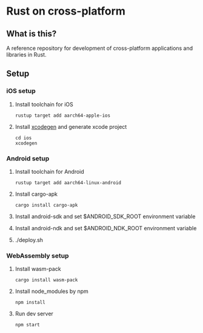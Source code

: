 # Rust on cross-platform
## What is this?
A reference repository for development of cross-platform applications and libraries in Rust.

## Setup

### iOS setup
 1. Install toolchain for iOS
 
        rustup target add aarch64-apple-ios

 1. Install [xcodegen](https://github.com/yonaskolb/XcodeGen) and generate xcode project

        cd ios
        xcodegen

### Android setup
 1. Install toolchain for Android
 
        rustup target add aarch64-linux-android

 1. Install cargo-apk
 
        cargo install cargo-apk

 1. Install android-sdk and set $ANDROID_SDK_ROOT environment variable
 1. Install android-ndk and set $ANDROID_NDK_ROOT environment variable
 1. ./deploy.sh

### WebAssembly setup
 1. Install wasm-pack
 
        cargo install wasm-pack

 1. Install node_modules by npm
 
        npm install

 1. Run dev server
 
        npm start
